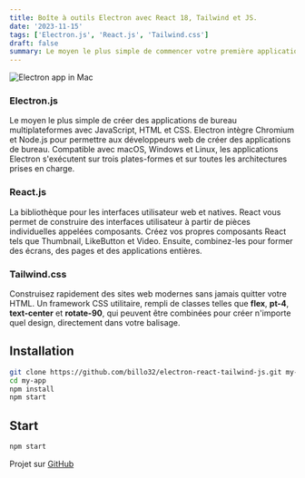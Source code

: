 ```yaml
---
title: Boîte à outils Electron avec React 18, Tailwind et JS.
date: '2023-11-15'
tags: ['Electron.js', 'React.js', 'Tailwind.css']
draft: false
summary: Le moyen le plus simple de commencer votre première application personnelle en JavaScript pour bureau (Mac/PC).
---
```


![Electron app in Mac](/static/images/electron-boilerplate.png)

### Electron.js

Le moyen le plus simple de créer des applications de bureau multiplateformes avec JavaScript, HTML et CSS.
Electron intègre Chromium et Node.js pour permettre aux développeurs web de créer des applications de bureau.
Compatible avec macOS, Windows et Linux, les applications Electron s'exécutent sur trois plates-formes et sur toutes les architectures prises en charge.

### React.js

La bibliothèque pour les interfaces utilisateur web et natives.
React vous permet de construire des interfaces utilisateur à partir de pièces individuelles appelées composants.
Créez vos propres composants React tels que Thumbnail, LikeButton et Video. Ensuite, combinez-les pour former des écrans, des pages et des applications entières.

### Tailwind.css

Construisez rapidement des sites web modernes sans jamais quitter votre HTML. Un framework CSS utilitaire, rempli de classes telles que **flex**, **pt-4**, **text-center** et **rotate-90**, qui peuvent être combinées pour créer n'importe quel design, directement dans votre balisage.

## Installation

```bash
git clone https://github.com/billo32/electron-react-tailwind-js.git my-app
cd my-app
npm install
npm start
```

## Start

```bash
npm start
```

Projet sur [GitHub](https://github.com/billo32/electron-react-tailwind-js)
